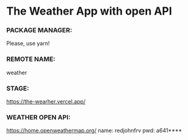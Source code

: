 # The Weather App with open API

### PACKAGE MANAGER:
Please, use yarn!

### REMOTE NAME:

weather

### STAGE: 

https://the-wearher.vercel.app/

### WEATHER OPEN API:
https://home.openweathermap.org/
name: redjohnfrv
pwd: a641****
